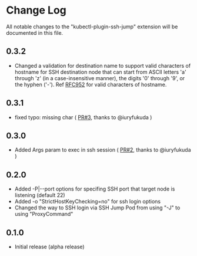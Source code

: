 # Change Log

All notable changes to the "kubectl-plugin-ssh-jump" extension will be documented in this file.

## 0.3.2

- Changed a validation for destination name to support valid characters of hostname for SSH destination node that can start from ASCII letters 'a' through 'z' (in a case-insensitive manner), the digits '0' through '9', or the hyphen ('-'). Ref [RFC952](https://tools.ietf.org/html/rfc952) for valid characters of hostname.

## 0.3.1

- fixed typo: missing char ( [PR#3](https://github.com/yokawasa/kubectl-plugin-ssh-jump/pull/3), thanks to @iuryfukuda )

## 0.3.0

- Added Args param to exec in ssh session ( [PR#2](https://github.com/yokawasa/kubectl-plugin-ssh-jump/pull/2), thanks to @iuryfukuda )

## 0.2.0

- Added -P|--port options for specifing SSH port that target node is listening (default 22)
- Added -o "StrictHostKeyChecking=no" for ssh login options 
- Changed the way to SSH login via SSH Jump Pod from using "-J" to using "ProxyCommand"


## 0.1.0
- Initial release (alpha release)
